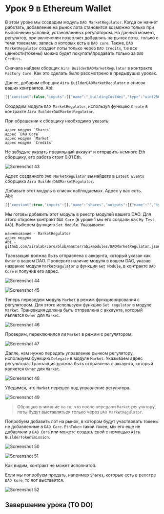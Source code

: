 # Урок 9 в Ethereum Wallet

В этом уроке мы создадим модуль `DAO MarketRegulator`. Когда он начнет работать, добавление на рынок лота становится возможно только при выполнении условий, установленных регулятором. На данный момент, регулятор, при включении позволяет добавлять на рынок лоты, только с теми токенами, запись о которых есть в `DAO core`. Также, `DAO MarketRegulator` создает лоты только через `DAO Credits`, т.е все ценности(токены) можно будет покупать\продавать только за `DAO Credits`.

Сначала найдем сборщик `Aira BuilderDAOMarketRegulator` в контракте `Factory Core`. Как это сделать было рассмотрено в предыдущих уроках.

Далее, добавим сборщик `Aira BuilderDAOMarketRegulator` в список ваших контрактов.
Abi:
```js
[{"constant":false,"inputs":[{"name":"_buildingCostWei","type":"uint256"}],"name":"setCost","outputs":[],"type":"function"},{"constant":false,"inputs":[{"name":"_owner","type":"address"}],"name":"delegate","outputs":[],"type":"function"},{"constant":true,"inputs":[],"name":"buildingCostWei","outputs":[{"name":"","type":"uint256"}],"type":"function"},{"constant":false,"inputs":[{"name":"_proposal","type":"address"}],"name":"setProposal","outputs":[],"type":"function"},{"constant":true,"inputs":[],"name":"owner","outputs":[{"name":"","type":"address"}],"type":"function"},{"constant":false,"inputs":[{"name":"_shares","type":"address"},{"name":"_core","type":"address"},{"name":"_market","type":"address"},{"name":"_dao_credits","type":"address"}],"name":"create","outputs":[{"name":"","type":"address"}],"type":"function"},{"constant":false,"inputs":[{"name":"_cashflow","type":"address"}],"name":"setCashflow","outputs":[],"type":"function"},{"constant":true,"inputs":[],"name":"getLastContract","outputs":[{"name":"","type":"address"}],"type":"function"},{"constant":true,"inputs":[{"name":"","type":"address"},{"name":"","type":"uint256"}],"name":"getContractsOf","outputs":[{"name":"","type":"address"}],"type":"function"},{"inputs":[{"name":"_buildingCost","type":"uint256"},{"name":"_cashflow","type":"address"},{"name":"_proposal","type":"address"}],"type":"constructor"},{"anonymous":false,"inputs":[{"indexed":true,"name":"sender","type":"address"},{"indexed":true,"name":"instance","type":"address"}],"name":"Builded","type":"event"}]

```  
Создадим модуль `DAO MarketRegulator`, используя функцию `Create` в контракте `Aira BuilderDAOMarketRegulator`.

При обращении к сборщику необходимо указать:

    адрес модуля `Shares`
    адрес `DAO Core`
    адрес модуля `Market`
    адрес модуля `Credits`

Не забудьте указать правильный аккаунт и отправить немного Eth сборщику, его работа стоит 0.01 Eth.

![Screenshot 43](/img/Screenshot_43.png)

Адрес созданного `DAO MarketRegulator` вы найдете в `Latest Events` сборщика `Aira BuilderDAOMarketRegulator`.

Добавьте этот модуль в список наблюдаемых. Адрес у вас есть.  
Abi:  
```js
[{"constant":true,"inputs":[],"name":"shares","outputs":[{"name":"","type":"address"}],"type":"function"},{"constant":false,"inputs":[{"name":"_sale","type":"address"},{"name":"_quantity","type":"uint256"},{"name":"_price","type":"uint256"}],"name":"sale","outputs":[{"name":"","type":"address"}],"type":"function"},{"constant":true,"inputs":[],"name":"credits","outputs":[{"name":"","type":"address"}],"type":"function"},{"constant":false,"inputs":[{"name":"_lot","type":"address"}],"name":"notifyDeal","outputs":[],"type":"function"},{"constant":false,"inputs":[],"name":"sign","outputs":[{"name":"","type":"address"}],"type":"function"},{"constant":false,"inputs":[{"name":"_owner","type":"address"}],"name":"delegate","outputs":[],"type":"function"},{"constant":true,"inputs":[],"name":"market","outputs":[{"name":"","type":"address"}],"type":"function"},{"constant":true,"inputs":[],"name":"owner","outputs":[{"name":"","type":"address"}],"type":"function"},{"constant":true,"inputs":[{"name":"_asset","type":"address"}],"name":"currentRuleOf","outputs":[{"name":"","type":"address"}],"type":"function"},{"constant":false,"inputs":[{"name":"_buy","type":"address"},{"name":"_quantity","type":"uint256"},{"name":"_price","type":"uint256"}],"name":"buy","outputs":[{"name":"","type":"address"}],"type":"function"},{"constant":false,"inputs":[{"name":"_asset","type":"address"},{"name":"_rule","type":"address"},{"name":"_count","type":"uint256"}],"name":"pollUp","outputs":[],"type":"function"},{"constant":false,"inputs":[{"name":"_asset","type":"address"},{"name":"_count","type":"uint256"}],"name":"pollDown","outputs":[],"type":"function"},{"constant":true,"inputs":[],"name":"dao_core","outputs":[{"name":"","type":"address"}],"type":"function"},{"inputs":[{"name":"_shares","type":"address"},{"name":"_core","type":"address"},{"name":"_market","type":"address"},{"name":"_dao_credits","type":"address"}],"type":"constructor"},{"anonymous":false,"inputs":[{"indexed":true,"name":"sender","type":"address"},{"indexed":true,"name":"lot","type":"address"}],"name":"NewLot","type":"event"},{"anonymous":false,"inputs":[{"indexed":false,"name":"_value","type":"uint256"}],"name":"Emission","type":"event"},{"anonymous":false,"inputs":[{"indexed":true,"name":"sender","type":"address"},{"indexed":true,"name":"agent","type":"address"}],"name":"MarketAgentSign","type":"event"}]

```

Мы готовы добавить этот модуль в реестр модулей вашего DAO. Для этого откроем контракт `DAO Core` (в уроке 1 мы его создали как `My Test DAO`). Выберем функцию `Set Module`. Указываем:

    наименование - MarketRegulator
    адрес модуля
    Abi - github.com/airalab/core/blob/master/abi/modules/DAOMarketRegulator.json  

Транзакция должна быть отправлена с аккаунта, который указан как `Owner` в вашем DAO. Проверьте наличие модуля в вашем DAO, указав название модуля `MarketRegulator` в функции `Get Module`, в контракте `DAO Core` и получив его адрес.

![Screenshot 44](/img/Screenshot_44.png)

![Screenshot 45](/img/Screenshot_45.png)

Теперь переведем модуль `Market` в режим функционирования с регулятором. Для этого используем функцию `Set regulator` в модуле `Market`. Транзакция должна быть отправлена с аккаунта, который является `Owner` для `Market`.

![Screenshot 46](/img/Screenshot_46.png)

Проверим, переключился ли `Market` в режим с регулятором.

![Screenshot 47](/img/Screenshot_47.png)

Далле, нам нужно передать управление рынком регулятору, используем функцию `Delegate` в модуле `Market`. Указываем адрес регулятора. Транзакция должна быть отправлена с аккаунта, который является `Owner` для `Market`.

![Screenshot 48](/img/Screenshot_48.png)

Убедимся, что `Market` перешел под управление регулятора.

![Screenshot 49](/img/Screenshot_49.png)

>Обращаю внимание на то, что после передачи `Market` регулятору, лоты будут выставляться только через `DAO MarketRegulator`.

Попробуем добавить лот на рынок, в котором будут участвовать токены не добавленные в `DAO Core`. `EthToken` такой токен, мы его еще не добавляли в `DAO Core` или можете создать свой с помощью `Aira BuilderTokenEmission`.

![Screenshot 50](/img/Screenshot_50.png)

![Screenshot 51](/img/Screenshot_51.png)

Как видим, контракт не может исполнится.

Если мы попробуем продать, например `Shares`, которые есть в реестре `DAO Core`, то лот выставится.

![Screenshot 52](/img/Screenshot_52.png)

## Завершение урока (TO DO)
